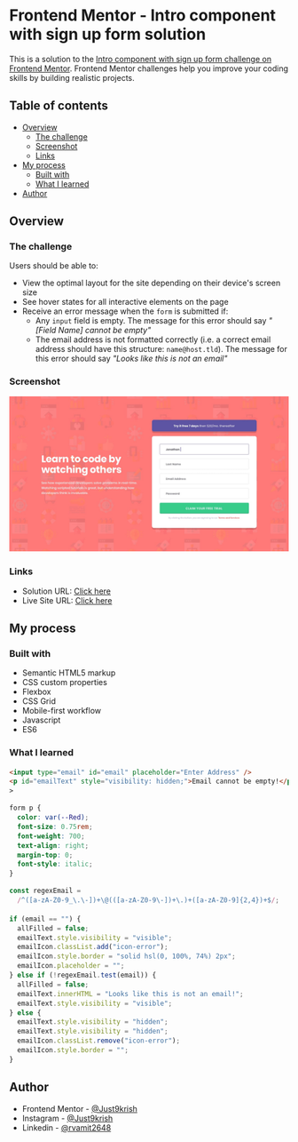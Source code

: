 # Frontend Mentor - Intro component with sign up form solution

This is a solution to the [Intro component with sign up form challenge on Frontend Mentor](https://www.frontendmentor.io/challenges/intro-component-with-signup-form-5cf91bd49edda32581d28fd1). Frontend Mentor challenges help you improve your coding skills by building realistic projects.

## Table of contents

- [Overview](#overview)
  - [The challenge](#the-challenge)
  - [Screenshot](#screenshot)
  - [Links](#links)
- [My process](#my-process)
  - [Built with](#built-with)
  - [What I learned](#what-i-learned)
- [Author](#author)

## Overview

### The challenge

Users should be able to:

- View the optimal layout for the site depending on their device's screen size
- See hover states for all interactive elements on the page
- Receive an error message when the `form` is submitted if:
  - Any `input` field is empty. The message for this error should say _"[Field Name] cannot be empty"_
  - The email address is not formatted correctly (i.e. a correct email address should have this structure: `name@host.tld`). The message for this error should say _"Looks like this is not an email"_

### Screenshot

![](https://github.com/Just9krish/Intro-component/blob/6b62a6d5fca5b42e400370778d0902c1120267a5/design/desktop-design.jpg)

### Links

- Solution URL: [Click here](https://your-solution-url.com)
- Live Site URL: [Click here](https://intero-component-by-just9krish.netlify.app/)

## My process

### Built with

- Semantic HTML5 markup
- CSS custom properties
- Flexbox
- CSS Grid
- Mobile-first workflow
- Javascript
- ES6

### What I learned

```html
<input type="email" id="email" placeholder="Enter Address" />
<p id="emailText" style="visibility: hidden;">Email cannot be empty!</p>
>
```

```css
form p {
  color: var(--Red);
  font-size: 0.75rem;
  font-weight: 700;
  text-align: right;
  margin-top: 0;
  font-style: italic;
}
```

```js
const regexEmail =
  /^([a-zA-Z0-9_\.\-])+\@(([a-zA-Z0-9\-])+\.)+([a-zA-Z0-9]{2,4})+$/;

if (email == "") {
  allFilled = false;
  emailText.style.visibility = "visible";
  emailIcon.classList.add("icon-error");
  emailIcon.style.border = "solid hsl(0, 100%, 74%) 2px";
  emailIcon.placeholder = "";
} else if (!regexEmail.test(email)) {
  allFilled = false;
  emailText.innerHTML = "Looks like this is not an email!";
  emailText.style.visibility = "visible";
} else {
  emailText.style.visibility = "hidden";
  emailText.style.visibility = "hidden";
  emailIcon.classList.remove("icon-error");
  emailIcon.style.border = "";
}
```

## Author

- Frontend Mentor - [@Just9krish](https://www.frontendmentor.io/profile/Just9krish)
- Instagram - [@Just9krish](https://www.instagram.com/just9krish/)
- Linkedin - [@rvamit2648](https://linkedin.com/in/amit-vishwakarma-bb54b222a)
